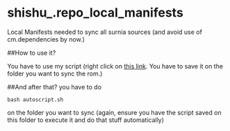 shishu_.repo_local_manifests
========================

Local Manifests needed to sync all surnia sources (and avoid use of cm.dependencies by now.)

##How to use it?

You have to use my script (right click on [this link](https://raw.githubusercontent.com/Aidonnou-surnia/shishu_.repo_local_manifests/cm-14.1/autoscript.sh). You have to save it on the folder you want to sync the rom.)

##And after that?
you have to do 
```
bash autoscript.sh
```
on the folder you want to sync (again, ensure you have the script saved on this folder to execute it and do that stuff automatically)
